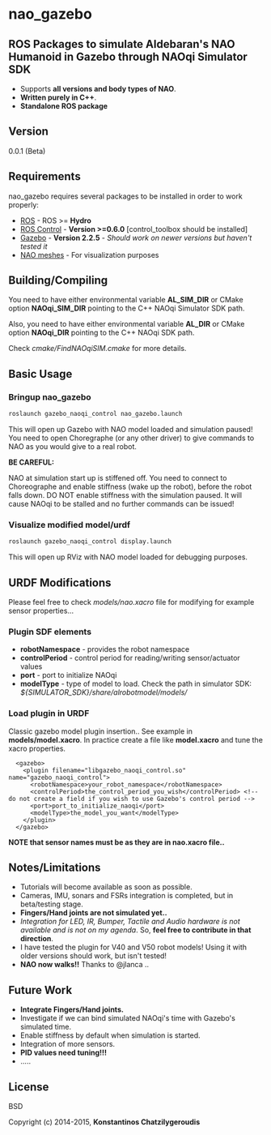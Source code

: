 # nao_gazebo
 
## ROS Packages to simulate Aldebaran's NAO Humanoid in Gazebo through NAOqi Simulator SDK
 
  - Supports **all versions and body types of NAO**.
  - **Written purely in C++**.
  - **Standalone ROS package**


Version
----

0.0.1 (Beta)

Requirements
-----------

nao_gazebo requires several packages to be installed in order to work properly:

* [ROS] - ROS >= **Hydro**
* [ROS Control] - **Version >=0.6.0** [control_toolbox should be installed]
* [Gazebo] - **Version 2.2.5** - *Should work on newer versions but haven't tested it*
* [NAO meshes] - For visualization purposes

Building/Compiling
------------------

You need to have either environmental variable **AL_SIM_DIR** or CMake option **NAOqi_SIM_DIR** pointing to the C++ NAOqi Simulator SDK path.

Also, you need to have either environmental variable **AL_DIR** or CMake option **NAOqi_DIR** pointing to the C++ NAOqi SDK path.

Check *cmake/FindNAOqiSIM.cmake* for more details.

Basic Usage
--------------

### Bringup nao_gazebo
```sh
roslaunch gazebo_naoqi_control nao_gazebo.launch
```

This will open up Gazebo with NAO model loaded and simulation paused! You need to open Choregraphe (or any other driver) to give commands to NAO as you would give to a real robot.

**BE CAREFUL:**

NAO at simulation start up is stiffened off. You need to connect to Choreographe and enable stiffness (wake up the robot), before the robot falls down. DO NOT enable stiffness with the simulation paused. It will cause NAOqi to be stalled and no further commands can be issued!

### Visualize modified model/urdf
```sh
roslaunch gazebo_naoqi_control display.launch
```

This will open up RViz with NAO model loaded for debugging purposes.

URDF Modifications
------------------
Please feel free to check *models/nao.xacro* file for modifying for example sensor properties...

### Plugin SDF elements
* **robotNamespace** - provides the robot namespace
* **controlPeriod** - control period for reading/writing sensor/actuator values
* **port** - port to initialize NAOqi
* **modelType** - type of model to load. Check the path in simulator SDK: *${SIMULATOR_SDK}/share/alrobotmodel/models/*

### Load plugin in URDF

Classic gazebo model plugin insertion.. See example in **models/model.xacro**. In practice create a file like **model.xacro** and tune the xacro properties.

```
  <gazebo>
    <plugin filename="libgazebo_naoqi_control.so" name="gazebo_naoqi_control">
      <robotNamespace>your_robot_namespace</robotNamespace>
      <controlPeriod>the_control_period_you_wish</controlPeriod> <!-- do not create a field if you wish to use Gazebo's control period -->
      <port>port_to_initialize_naoqi</port>
      <modelType>the_model_you_want</modelType>
    </plugin>
  </gazebo>
```

**NOTE that sensor names must be as they are in nao.xacro file..**

Notes/Limitations
-----------------
* Tutorials will become available as soon as possible.
* Cameras, IMU, sonars and FSRs integration is completed, but in beta/testing stage.
* **Fingers/Hand joints are not simulated yet..**
* *Integration for LED, IR, Bumper, Tactile and Audio hardware is not available and is not on my agenda*. So, **feel free to contribute in that direction**.
* I have tested the plugin for V40 and V50 robot models! Using it with older versions should work, but isn't tested!
* **NAO now walks!!** Thanks to @jlanca ..

Future Work
------------
* **Integrate Fingers/Hand joints.**
* Investigate if we can bind simulated NAOqi's time with Gazebo's simulated time.
* Enable stiffness by default when simulation is started.
* Integration of more sensors.
* **PID values need tuning!!!**
* .....

License
----

BSD


Copyright (c) 2014-2015, **Konstantinos Chatzilygeroudis**

[ros]: http://www.ros.org
[gazebo]: http://gazebosim.org
[ros control]: http://wiki.ros.org/ros_control
[nao meshes]: https://github.com/ros-naoqi/nao_meshes
